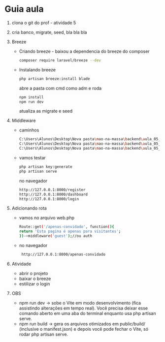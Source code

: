 # Guia aula

1. clona o git do prof - atividade 5
2. cria banco, migrate, seed, bla bla bla

3. Breeze
    - Criando breeze - baixou a dependencia do breeze do composer
      ```bash
      composer require laravel/breeze --dev
      ```
    - Instalando breeze
      ```bash
      php artisan breeze:install blade
      ```
      abre a pasta com cmd como adm e roda
      ```cmd
      npm install
      npm run dev
      ```
      atualiza as migrate e seed
  
4. Middleware
    -  caminhos
        ```bash
        C:\Users\Alunos\Desktop\Nova pasta\mao-na-massa\backend\aula_05_validacao\projeto\app\Http\Middleware
        C:\Users\Alunos\Desktop\Nova pasta\mao-na-massa\backend\aula_05_validacao\projeto\app\Http\Controllers\Auth
        C:\Users\Alunos\Desktop\Nova pasta\mao-na-massa\backend\aula_05_validacao\projeto\routes\auth
        ```
    - vamos testar
        ```bash
        php artisan key:generate
        php artisan serve
        ```
      no navegador
        ```bash
        http://127.0.0.1:8000/register
        http://127.0.0.1:8000/dashboard
        http://127.0.0.1:8000/login
        ```
5. Adicionando rota
     - vamos no arquivo web.php
         ```bash
        Route::get('/apenas-convidado', function(){
        return 'Esta pagina é apenas para visitantes';
        })->middleware('guest');//ou auth
        ```
     - no navegador
       ```bash
        http://127.0.0.1:8000/apenas-convidado
        ```

6. Atividade
     - abrir o projeto
     - baixar o breeze
     - estilizar o login
       
7. OBS
     - npm run dev → sobe o Vite em modo desenvolvimento (fica assistindo alterações em tempo real). Você precisa deixar esse comando aberto em uma aba do terminal enquanto usa php artisan serve.
     - npm run build → gera os arquivos otimizados em public/build/ (inclusive o manifest.json) e depois você pode fechar o Vite, só rodar php artisan serve.
